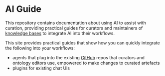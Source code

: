 # AI Guide

This repository contains documentation about using AI to assist with curation, providing practical guides for curators and maintainers of [knowledge bases](glossary.md#knowledge-base-kb) to integrate AI into their workflows.

This site provides practical guides that show how you can quickly integrate the following into your workflows:

- agents that plug into the existing [GitHub](https://github.com) repos that curators and ontology editors use,
  empowered to make changes to curated artefacts
- plugins for existing chat UIs